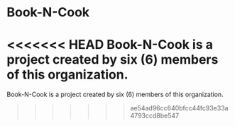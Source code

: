 # Book-N-Cook
<<<<<<< HEAD
Book-N-Cook is a project created by six (6) members of this organization.
=======

Book-N-Cook is a project created by six (6) members of this organization.
>>>>>>> ae54ad96cc640bfcc44fc93e33a4793ccd8be547
